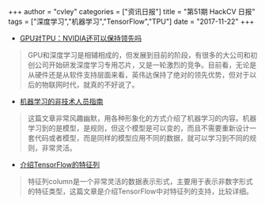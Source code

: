 +++
author = "cvley"
categories = ["资讯日报"]
title = "第51期 HackCV 日报"
tags = ["深度学习","机器学习","TensorFlow","TPU"]
date = "2017-11-22"
+++

- [GPU对TPU：NVIDIA还可以保持领先吗](https://ark-invest.com/research/gpu-tpu-nvidia?from=hackcv&hmsr=hackcv.com&utm_medium=hackcv.com&utm_source=hackcv.com)

> GPU和深度学习是相辅相成的，但发展到目前的阶段，有很多的大公司和初创公司开始研发深度学习专用芯片，又是一轮激烈的竞争。目前看，无论是从硬件还是从软件支持层面来看，英伟达保持了绝对的领先优势，但对于以后的物联网时代，就真的不好说了。

- [机器学习的非技术人员指南](https://medium.com/swlh/the-non-techies-guide-to-machine-learning-45337265e01e?from=hackcv&hmsr=hackcv.com&utm_medium=hackcv.com&utm_source=hackcv.com)

> 这篇文章非常风趣幽默，用各种形象化的方式介绍了机器学习的内容。机器学习到的是模型，是规则，但这个模型是可以变的，而且不需要重新设计一套代码或者模型，而是同样的模型应用不同的数据，就可以学习到不同的规则，非常灵活。

- [介绍TensorFlow的特征列](https://developers.googleblog.com/2017/11/introducing-tensorflow-feature-columns.html?from=hackcv&hmsr=hackcv.com&utm_medium=hackcv.com&utm_source=hackcv.com)

> 特征列column是一个非常灵活的数据表示形式，主要用于表示非数字形式的特征类型，这篇文章是介绍TensorFlow中对特征列的支持，比较详细。

